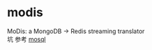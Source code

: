 # modis
MoDis: a MongoDB → Redis streaming translator  
坑 参考 [mosql](https://github.com/stripe/mosql)
